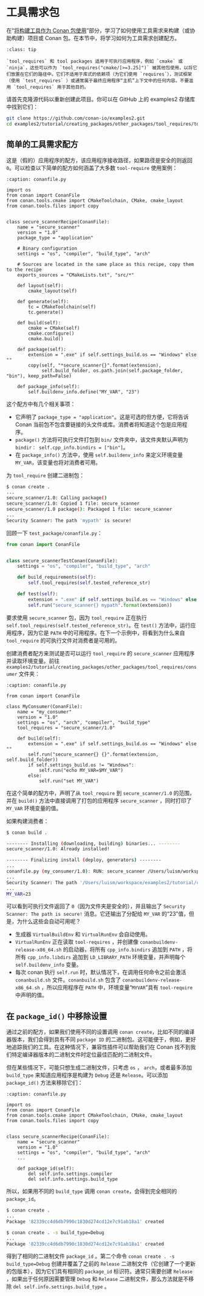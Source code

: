 # 工具需求包

在“[将构建工具作为 Conan 包使用](https://docs.conan.io/2/tutorial/consuming_packages/use_tools_as_conan_packages.html#consuming-packages-tool-requires)”部分，学习了如何使用工具需求来构建（或协助构建）项目或 Conan 包。在本节中，将学习如何为工具需求创建配方。

```{admonition} 最佳实践
:class: tip

`tool_requires` 和 tool packages 适用于可执行应用程序，例如 `cmake` 或 `ninja`，这些可以作为 `tool_requires("cmake/[>=3.25]")` 被其他包使用，以将它们放置在它们的路径中。它们不适用于库式的依赖项（为它们使用 `requires`），测试框架（使用 `test_requires` ）或通常属于最终应用程序“主机”上下文中的任何内容。不要滥用 `tool_requires` 用于其他目的。
```

请首先克隆源代码以重新创建此项目。你可以在 GitHub 上的 examples2 存储库中找到它们：

```bash
git clone https://github.com/conan-io/examples2.git
cd examples2/tutorial/creating_packages/other_packages/tool_requires/tool
```

## 简单的工具需求配方

这是（假的）应用程序的配方，该应用程序接收路径，如果路径是安全的则返回 `0`。可以检查以下简单的配方如何涵盖了大多数 `tool-require` 使用案例：

```{code-block} python
:caption: conanfile.py

import os
from conan import ConanFile
from conan.tools.cmake import CMakeToolchain, CMake, cmake_layout
from conan.tools.files import copy


class secure_scannerRecipe(ConanFile):
    name = "secure_scanner"
    version = "1.0"
    package_type = "application"

    # Binary configuration
    settings = "os", "compiler", "build_type", "arch"

    # Sources are located in the same place as this recipe, copy them to the recipe
    exports_sources = "CMakeLists.txt", "src/*"

    def layout(self):
        cmake_layout(self)

    def generate(self):
        tc = CMakeToolchain(self)
        tc.generate()

    def build(self):
        cmake = CMake(self)
        cmake.configure()
        cmake.build()

    def package(self):
        extension = ".exe" if self.settings_build.os == "Windows" else ""
        copy(self, "*secure_scanner{}".format(extension),
             self.build_folder, os.path.join(self.package_folder, "bin"), keep_path=False)

    def package_info(self):
        self.buildenv_info.define("MY_VAR", "23")
```

这个配方中有几个相关事项：

- 它声明了 `package_type = "application"`。这是可选的但方便，它将告诉 Conan 当前包不包含要链接的头文件或库。消费者将知道这个包是应用程序。
- `package()` 方法将可执行文件打包到 `bin/` 文件夹中，该文件夹默认声明为 `bindir： self.cpp_info.bindirs = ["bin"]`。
- 在 `package_info()` 方法中，使用 `self.buildenv_info` 来定义环境变量 `MY_VAR`，该变量也将对消费者可用。

为 `tool_require` 创建二进制包：

```bash
$ conan create .
...
secure_scanner/1.0: Calling package()
secure_scanner/1.0: Copied 1 file: secure_scanner
secure_scanner/1.0 package(): Packaged 1 file: secure_scanner
...
Security Scanner: The path 'mypath' is secure!
```

回顾一下 `test_package/conanfile.py`：

```python
from conan import ConanFile


class secure_scannerTestConan(ConanFile):
    settings = "os", "compiler", "build_type", "arch"

    def build_requirements(self):
        self.tool_requires(self.tested_reference_str)

    def test(self):
        extension = ".exe" if self.settings_build.os == "Windows" else ""
        self.run("secure_scanner{} mypath".format(extension))
```

要求使用 `secure_scanner` 包，因为 `tool_require` 正在执行 `self.tool_requires(self.tested_reference_str)`。在 `test()` 方法中，运行应用程序，因为它是 `PATH` 中的可用程序。在下一个示例中，将看到为什么来自 `tool_require` 的可执行文件对消费者是可用的。

创建消费者配方来测试是否可以运行 `tool_require` 的 `secure_scanner` 应用程序并读取环境变量。前往 `examples2/tutorial/creating_packages/other_packages/tool_requires/consumer` 文件夹：

```{code-block} python
:caption: conanfile.py

from conan import ConanFile

class MyConsumer(ConanFile):
    name = "my_consumer"
    version = "1.0"
    settings = "os", "arch", "compiler", "build_type"
    tool_requires = "secure_scanner/1.0"

    def build(self):
        extension = ".exe" if self.settings_build.os == "Windows" else ""
        self.run("secure_scanner{} {}".format(extension, self.build_folder))
        if self.settings_build.os != "Windows":
            self.run("echo MY_VAR=$MY_VAR")
        else:
            self.run("set MY_VAR")
```

在这个简单的配方中，声明了从 `tool_require` 到 `secure_scanner/1.0` 的范围，并在 `build()` 方法中直接调用了打包的应用程序 `secure_scanner` ，同时打印了 `MY_VAR` 环境变量的值。

如果构建消费者：
```bash
$ conan build .

-------- Installing (downloading, building) binaries... --------
secure_scanner/1.0: Already installed!

-------- Finalizing install (deploy, generators) --------
...
conanfile.py (my_consumer/1.0): RUN: secure_scanner /Users/luism/workspace/examples2/tutorial/creating_packages/other_packages/tool_requires/consumer
...
Security Scanner: The path '/Users/luism/workspace/examples2/tutorial/creating_packages/other_packages/tool_requires/consumer' is secure!
...
MY_VAR=23
```

可以看到可执行文件返回了 `0`（因为文件夹是安全的），并且输出了 `Security Scanner: The path is secure!` 消息。它还输出了分配给 `MY_VAR` 的“23”值，但是，为什么这些会自动可用呢？

- 生成器 `VirtualBuildEnv` 和 `VirtualRunEnv` 会自动使用。
- `VirtualRunEnv` 正在读取 `tool-requires` ，并创建像 `conanbuildenv-release-x86_64.sh` 的启动器，将所有 `cpp_info.bindirs` 追加到 `PATH` ，将所有 `cpp_info.libdirs` 追加到 `LD_LIBRARY_PATH` 环境变量，并声明每个 `self.buildenv_info` 变量。
- 每次 conan 执行 `self.run` 时，默认情况下，在调用任何命令之前会激活 `conanbuild.sh` 文件。`conanbuild.sh` 包含了 `conanbuildenv-release-x86_64.sh` ，所以应用程序在 `PATH` 中，环境变量“`MYVAR`”具有 `tool-require` 中声明的值。

## 在 `package_id()` 中移除设置

通过之前的配方，如果我们使用不同的设置调用 `conan create`，比如不同的编译器版本，我们会得到具有不同 `package ID` 的二进制包。这可能便于，例如，更好地追踪我们的工具。在这种情况下，兼容性插件可以帮助我们在 Conan 找不到我们特定编译器版本的二进制文件时定位最佳匹配的二进制文件。

但在某些情况下，可能只想生成二进制文件，只考虑 `os` ， `arch`，或者最多添加 `build_type` 来知道应用程序是构建为 `Debug` 还是 `Release`。可以添加 `package_id()` 方法来移除它们：

```{code-block} python
:caption: conanfile.py

import os
from conan import ConanFile
from conan.tools.cmake import CMakeToolchain, CMake, cmake_layout
from conan.tools.files import copy


class secure_scannerRecipe(ConanFile):
    name = "secure_scanner"
    version = "1.0"
    settings = "os", "compiler", "build_type", "arch"
    ...

    def package_id(self):
        del self.info.settings.compiler
        del self.info.settings.build_type
```

所以，如果用不同的 `build_type` 调用 `conan create`，会得到完全相同的 `package_id`。

```bash
$ conan create .
...
Package '82339cc4d6db7990c1830d274cd12e7c91ab18a1' created

$ conan create . -s build_type=Debug
...
Package '82339cc4d6db7990c1830d274cd12e7c91ab18a1' created
```

得到了相同的二进制文件 `package_id` 。第二个命令 `conan create . -s build_type=Debug` 创建并覆盖了之前的 `Release` 二进制文件（它创建了一个更新的包版本），因为它们具有相同的 `package_id` 标识符。通常只需要创建 `Release` ，如果出于任何原因需要管理 `Debug` 和 `Release` 二进制文件，那么方法就是不移除 `del self.info.settings.build_type` 。
